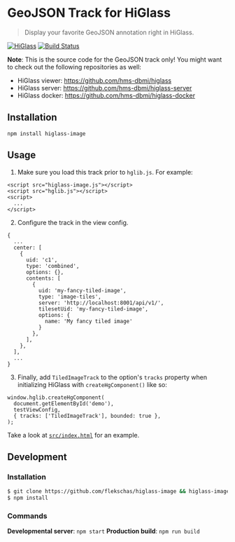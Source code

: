 # GeoJSON Track for HiGlass

> Display your favorite GeoJSON annotation right in HiGlass.

[![HiGlass](https://img.shields.io/badge/higlass-👍-red.svg?colorB=0f5d92)](http://higlass.io)
[![Build Status](https://img.shields.io/travis/flekschas/higlass-image/master.svg?colorB=0f5d92)](https://travis-ci.org/flekschas/higlass-image)

**Note**: This is the source code for the GeoJSON track only! You might want to check out the following repositories as well:

- HiGlass viewer: https://github.com/hms-dbmi/higlass
- HiGlass server: https://github.com/hms-dbmi/higlass-server
- HiGlass docker: https://github.com/hms-dbmi/higlass-docker

## Installation

```
npm install higlass-image
```

## Usage

1. Make sure you load this track prior to `hglib.js`. For example:

```
<script src="higlass-image.js"></script>
<script src="hglib.js"></script>
<script>
  ...
</script>
```

2. Configure the track in the view config.

```
{
  ...
  center: [
    {
      uid: 'c1',
      type: 'combined',
      options: {},
      contents: [
        {
          uid: 'my-fancy-tiled-image',
          type: 'image-tiles',
          server: 'http://localhost:8001/api/v1/',
          tilesetUid: 'my-fancy-tiled-image',
          options: {
            name: 'My fancy tiled image'
          }
        },
      ],
    },
  ],
  ...
}
```

3. Finally, add `TiledImageTrack` to the option's `tracks` property when initializing HiGlass with `createHgComponent()` like so:

```
window.hglib.createHgComponent(
  document.getElementById('demo'),
  testViewConfig,
  { tracks: ['TiledImageTrack'], bounded: true },
);
```

Take a look at [`src/index.html`](src/index.html) for an example.

## Development

### Installation

```bash
$ git clone https://github.com/flekschas/higlass-image && higlass-image
$ npm install
```

### Commands

**Developmental server**: `npm start`
**Production build**: `npm run build`
